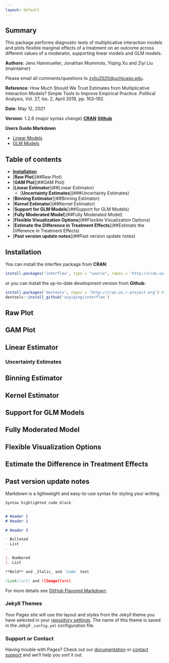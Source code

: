```yaml
---
layout: default
---
```


## Summary

This package performs diagnostic tests of multiplicative interaction models and plots flexible marginal effects of a treatment on an outcome across different values of a moderator, supporting linear models and GLM models.

**Authors**: Jens Hainmueller, Jonathan Mummolo, Yiqing Xu and Ziyi Liu (maintainer)

Please email all comments/questions to zyliu2020@uchicago.edu.

**Reference**: How Much Should We Trust Estimates from Multiplicative Interaction Models? Simple Tools to Improve Empirical Practice. Political Analysis, Vol. 27, Iss. 2, April 2019, pp. 163–192.

**Date**: May 12, 2021

**Version**: 1.2.6 (major syntax change) [**CRAN**](https://cran.r-project.org/web/packages/interflex/index.html) [**Github**](https://github.com/xuyiqing/interflex)

**Users Guide Markdown**
- [Linear Models](http://yiqingxu.org/software/interaction/RGuide.html)
- [GLM Models](http://yiqingxu.org/software/interaction/RGuide_glm.html)


## Table of contents

- [**Installation**](##Installation)
- [**Raw Plot**](##Raw Plot)
- [**GAM Plot**](##GAM Plot)
- [**Linear Estimator**](##Linear Estimator)
  - [**Uncertainty Estimates**](###Uncertainty Estimates)
- [**Binning Estimator**](##Binning Estimator)
- [**Kernel Estimator**](##Kernel Estimator)
- [**Support for GLM Models**](##Support for GLM Models)
- [**Fully Moderated Model**](##Fully Moderated Model)
- [**Flexible Visualization Options**](##Flexible Visualization Options)
- [**Estimate the Difference in Treatment Effects**](##Estimate the Difference in Treatment Effects)
- [**Past version update notes**](##Past version update notes)

## Installation

You can install the interflex package from **CRAN**:
```r
install.packages('interflex', type = "source", repos = 'http://cran.us.r-project.org') 
```
or you can install the up-to-date development version from **Github**:
```r
install.packages('devtools', repos = 'http://cran.us.r-project.org') # if not already installed
devtools::install_github('xuyiqing/interflex')
```


## Raw Plot

## GAM Plot

## Linear Estimator

### Uncertainty Estimates

## Binning Estimator

## Kernel Estimator

## Support for GLM Models

## Fully Moderated Model

## Flexible Visualization Options

## Estimate the Difference in Treatment Effects

## Past version update notes


Markdown is a lightweight and easy-to-use syntax for styling your writing.


```markdown
Syntax highlighted code block


# Header 1
# Header 2 

# Header 3

- Bulleted
- List
- 

1. Numbered
2. List

**Bold** and _Italic_ and `Code` text

[Link](url) and ![Image](src)
```

For more details see [GitHub Flavored Markdown](https://guides.github.com/features/mastering-markdown/).

### Jekyll Themes

Your Pages site will use the layout and styles from the Jekyll theme you have selected in your [repository settings](https://github.com/lzy318/interflex_page/settings/pages). The name of this theme is saved in the Jekyll `_config.yml` configuration file.

### Support or Contact

Having trouble with Pages? Check out our [documentation](https://docs.github.com/categories/github-pages-basics/) or [contact support](https://support.github.com/contact) and we’ll help you sort it out.


